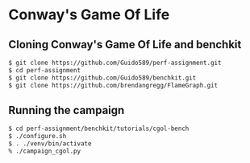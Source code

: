 # Conway's Game Of Life
## Cloning Conway's Game Of Life and benchkit

```sh
$ git clone https://github.com/Guido589/perf-assignment.git
$ cd perf-assignment
$ git clone https://github.com/Guido589/benchkit.git
$ git clone https://github.com/brendangregg/FlameGraph.git
```

## Running the campaign

```sh
$ cd perf-assignment/benchkit/tutorials/cgol-bench
$ ./configure.sh
$ . ./venv/bin/activate
% ./campaign_cgol.py
```